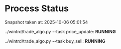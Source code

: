 # Process Status

Snapshot taken at: 2025-10-06 05:01:54

../wintrd/trade_algo.py --task price_update: **RUNNING**

../wintrd/trade_algo.py --task buy_sell: **RUNNING**

